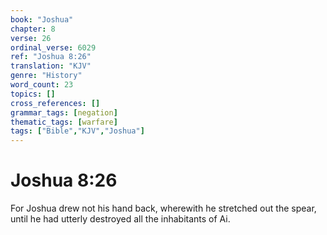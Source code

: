 ```yaml
---
book: "Joshua"
chapter: 8
verse: 26
ordinal_verse: 6029
ref: "Joshua 8:26"
translation: "KJV"
genre: "History"
word_count: 23
topics: []
cross_references: []
grammar_tags: [negation]
thematic_tags: [warfare]
tags: ["Bible","KJV","Joshua"]
---
```


# Joshua 8:26

For Joshua drew not his hand back, wherewith he stretched out the spear, until he had utterly destroyed all the inhabitants of Ai.
